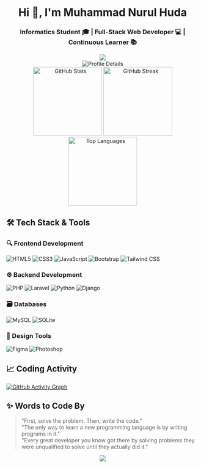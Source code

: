 <!-- Header -->
<h1 align="center">Hi 👋, I'm Muhammad Nurul Huda</h1>
<h3 align="center">Informatics Student 🎓 | Full-Stack Web Developer 💻 | Continuous Learner 📚</h3>

<!-- Wave Divider -->
<div align="center">
  <img src="https://capsule-render.vercel.app/api?type=waving&color=gradient&height=60&section=header"/>
</div>

<!-- GitHub Stats -->
<div align="center">
  <img src="https://github-profile-summary-cards.vercel.app/api/cards/profile-details?username=mnrlhuda&theme=tokyonight" alt="Profile Details"/>

  <br/>

  <img height="180" src="https://github-readme-stats.vercel.app/api?username=mnrlhuda&show_icons=true&count_private=true&theme=tokyonight&hide_border=true&bg_color=00000000" alt="GitHub Stats"/>
  <img height="180" src="https://github-readme-streak-stats.herokuapp.com/?user=mnrlhuda&theme=tokyonight&hide_border=true&background=00000000" alt="GitHub Streak"/>
  <img height="180" src="https://github-readme-stats.vercel.app/api/top-langs/?username=mnrlhuda&layout=compact&theme=tokyonight&hide_border=true&bg_color=00000000" alt="Top Languages"/>
</div>

<!-- Tech Stack -->
## 🛠 Tech Stack & Tools

### 🔍 Frontend Development
<p>
  <img src="https://img.shields.io/badge/HTML5-E34F26?style=for-the-badge&logo=html5&logoColor=white" alt="HTML5"/>
  <img src="https://img.shields.io/badge/CSS3-1572B6?style=for-the-badge&logo=css3&logoColor=white" alt="CSS3"/>
  <img src="https://img.shields.io/badge/JavaScript-F7DF1E?style=for-the-badge&logo=javascript&logoColor=black" alt="JavaScript"/>
  <img src="https://img.shields.io/badge/Bootstrap-7952B3?style=for-the-badge&logo=bootstrap&logoColor=white" alt="Bootstrap"/>
  <img src="https://img.shields.io/badge/Tailwind_CSS-38B2AC?style=for-the-badge&logo=tailwind-css&logoColor=white" alt="Tailwind CSS"/>
</p>

### ⚙️ Backend Development
<p>
  <img src="https://img.shields.io/badge/PHP-777BB4?style=for-the-badge&logo=php&logoColor=white" alt="PHP"/>
  <img src="https://img.shields.io/badge/Laravel-FF2D20?style=for-the-badge&logo=laravel&logoColor=white" alt="Laravel"/>
  <img src="https://img.shields.io/badge/Python-3776AB?style=for-the-badge&logo=python&logoColor=white" alt="Python"/>
  <img src="https://img.shields.io/badge/Django-092E20?style=for-the-badge&logo=django&logoColor=white" alt="Django"/>
</p>

### 🗃️ Databases
<p>
  <img src="https://img.shields.io/badge/MySQL-4479A1?style=for-the-badge&logo=mysql&logoColor=white" alt="MySQL"/>
  <img src="https://img.shields.io/badge/SQLite-07405E?style=for-the-badge&logo=sqlite&logoColor=white" alt="SQLite"/>
</p>

### 🎨 Design Tools
<p>
  <img src="https://img.shields.io/badge/Figma-F24E1E?style=for-the-badge&logo=figma&logoColor=white" alt="Figma"/>
  <img src="https://img.shields.io/badge/Adobe%20Photoshop-31A8FF?style=for-the-badge&logo=adobephotoshop&logoColor=white" alt="Photoshop"/>
</p>

<!-- Coding Activity Graph -->
## 📈 Coding Activity
[![GitHub Activity Graph](https://github-readme-activity-graph.vercel.app/graph?username=mnrlhuda&theme=tokyo-night&hide_border=true&area=true)](https://github.com/ashutosh00710/github-readme-activity-graph)

<!-- Motivational Quotes -->
## ✨ Words to Code By
> "First, solve the problem. Then, write the code."  
> "The only way to learn a new programming language is by writing programs in it."  
> "Every great developer you know got there by solving problems they were unqualified to solve until they actually did it."

<!-- Footer Wave -->
<div align="center">
  <img src="https://capsule-render.vercel.app/api?type=waving&color=gradient&height=100&section=footer&reversal=true"/>
</div>
